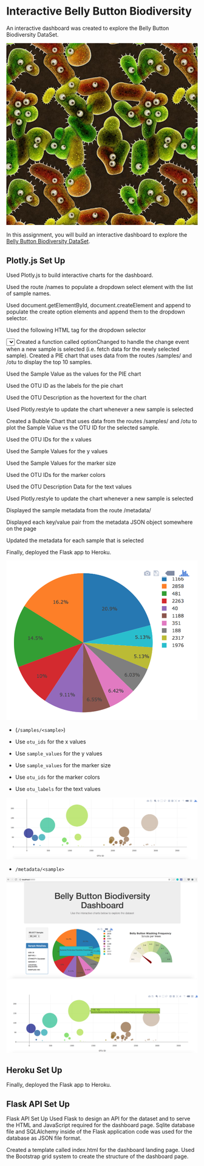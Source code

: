 # Interactive Belly Button Biodiversity


An interactive dashboard was created to explore the Belly Button Biodiversity DataSet.



![Bacteria by filterforge.com](Images/bacteria_by_filterforgedotcom.jpg)

In this assignment, you will build an interactive dashboard to explore the [Belly Button Biodiversity DataSet](http://robdunnlab.com/projects/belly-button-biodiversity/).

## Plotly.js Set Up

Used Plotly.js to build interactive charts for the dashboard.

Used the route /names to populate a dropdown select element with the list of sample names.

Used document.getElementById, document.createElement and append to populate the create option elements and append them to the dropdown selector.

Used the following HTML tag for the dropdown selector

<select id="selDataset" onchange="optionChanged(this.value)"></select>
Created a function called optionChanged to handle the change event when a new sample is selected (i.e. fetch data for the newly selected sample).
Created a PIE chart that uses data from the routes /samples/<id> and /otu to display the top 10 samples.

Used the Sample Value as the values for the PIE chart

Used the OTU ID as the labels for the pie chart

Used the OTU Description as the hovertext for the chart

Used Plotly.restyle to update the chart whenever a new sample is selected

Created a Bubble Chart that uses data from the routes /samples/<id> and /otu to plot the Sample Value vs the OTU ID for the selected sample.

Used the OTU IDs for the x values

Used the Sample Values for the y values

Used the Sample Values for the marker size

Used the OTU IDs for the marker colors

Used the OTU Description Data for the text values

Used Plotly.restyle to update the chart whenever a new sample is selected

Displayed the sample metadata from the route /metadata/<id>

Displayed each key/value pair from the metadata JSON object somewhere on the page

Updated the metadata for each sample that is selected

Finally, deployed the Flask app to Heroku.


  ![PIE Chart](Images/pie_chart.png)

*  (`/samples/<sample>`) 

  * Use `otu_ids` for the x values

  * Use `sample_values` for the y values

  * Use `sample_values` for the marker size

  * Use `otu_ids` for the marker colors

  * Use `otu_labels` for the text values

  ![Bubble Chart](Images/bubble_chart.png)

* `/metadata/<sample>`

 
![Example Dashboard Page](Images/dashboard_part1.png)
![Example Dashboard Page](Images/dashboard_part2.png)

## Heroku Set Up

Finally, deployed the Flask app to Heroku.


## Flask API Set Up

Flask API Set Up
Used Flask to design an API for the dataset and to serve the HTML and JavaScript required for the dashboard page. Sqlite database file and SQLAlchemy inside of the Flask application code was used for the database as JSON file format.

Created a template called index.html for the dashboard landing page. Used the Bootstrap grid system to create the structure of the dashboard page.
